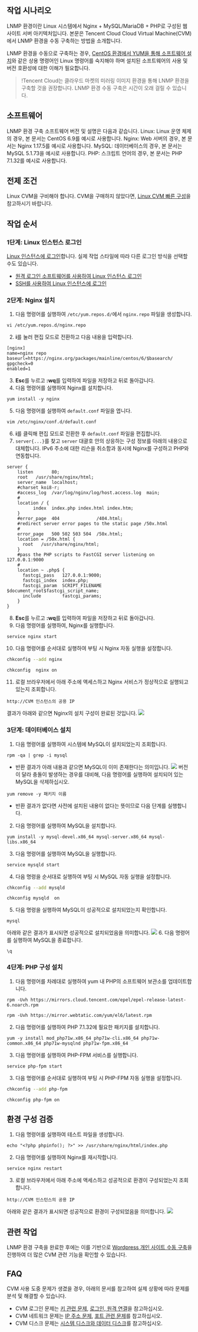 ## 작업 시나리오
LNMP 환경이란 Linux 시스템에서 Nginx + MySQL/MariaDB + PHP로 구성된 웹 사이트 서버 아키텍처입니다. 본문은 Tencent Cloud Cloud Virtual Machine(CVM)에서 LNMP 환경을 수동 구축하는 방법을 소개합니다.

LNMP 환경을 수동으로 구축하는 경우, [CentOS 환경에서 YUM을 통해 소프트웨어 설치](https://intl.cloud.tencent.com/document/product/213/2046)와 같은 상용 명령어인 Linux 명령어를 숙지해야 하며 설치된 소프트웨어의 사용 및 버전 호환성에 대한 이해가 필요합니다.

>!Tencent Cloud는 클라우드 마켓의 미러링 이미지 환경을 통해 LNMP 환경을 구축할 것을 권장합니다. LNMP 환경 수동 구축은 시간이 오래 걸릴 수 있습니다.


## 소프트웨어
LNMP 환경 구축 소프트웨어 버전 및 설명은 다음과 같습니다.
Linux: Linux 운영 체제의 경우, 본 문서는 CentOS 6.9를 예시로 사용합니다.
Nginx: Web 서버의 경우, 본 문서는 Nginx 1.17.5를 예시로 사용합니다.
MySQL: 데이터베이스의 경우, 본 문서는 MySQL 5.1.73을 예시로 사용합니다.
PHP: 스크립트 언어의 경우, 본 문서는 PHP 7.1.32를 예시로 사용합니다.

## 전제 조건

Linux CVM을 구비해야 합니다. CVM을 구매하지 않았다면, [Linux CVM 빠른 구성](https://intl.cloud.tencent.com/zh/document/product/213/10517)을 참고하시기 바랍니다.


## 작업 순서
### 1단계: Linux 인스턴스 로그인
[Linux 인스턴스에 로그인](https://intl.cloud.tencent.com/document/product/213/5436)합니다. 실제 작업 스타일에 따라 다른 로그인 방식을 선택할 수도 있습니다.
- [원격 로그인 소프트웨어를 사용하여 Linux 인스턴스 로그인](https://intl.cloud.tencent.com/document/product/213/32502)
- [SSH를 사용하여 Linux 인스턴스에 로그인](https://intl.cloud.tencent.com/document/product/213/32501)

### 2단계: Nginx 설치
1. 다음 명령어를 실행하여 `/etc/yum.repos.d/`에서 `nginx.repo` 파일을 생성합니다.
```
vi /etc/yum.repos.d/nginx.repo
```
2. **i**를 눌러 편집 모드로 전환하고 다음 내용을 입력합니다.
```
[nginx]
name=nginx repo
baseurl=https://nginx.org/packages/mainline/centos/6/$basearch/
gpgcheck=0
enabled=1
```
3. **Esc**를 누르고 **:wq**를 입력하여 파일을 저장하고 뒤로 돌아갑니다.
4. 다음 명령어를 실행하여 Nginx를 설치합니다.
```
yum install -y nginx
```
5. 다음 명령어를 실행하여 `default.conf` 파일을 엽니다.
```
vim /etc/nginx/conf.d/default.conf
```
6. **i**를 클릭해 편집 모드로 전환한 후 `default.conf` 파일을 편집합니다.
7. `server{...}`를 찾고 `server` 대괄호 안의 상응하는 구성 정보를 아래의 내용으로 대체합니다. IPv6 주소에 대한 리슨을 취소함과 동시에 Nginx를 구성하고 PHP와 연동합니다.
```
server {
	listen       80;
	root   /usr/share/nginx/html;
	server_name  localhost;
	#charset koi8-r;
	#access_log  /var/log/nginx/log/host.access.log  main;
	#
	location / {
		  index  index.php index.html index.htm;
	}
	#error_page  404              /404.html;
	#redirect server error pages to the static page /50x.html
	#
	error_page   500 502 503 504  /50x.html;
	location = /50x.html {
	  root   /usr/share/nginx/html;
	}
	#pass the PHP scripts to FastCGI server listening on 127.0.0.1:9000
	#
	location ~ .php$ {
	  fastcgi_pass   127.0.0.1:9000;
	  fastcgi_index  index.php;
	  fastcgi_param  SCRIPT_FILENAME  $document_root$fastcgi_script_name;
	  include        fastcgi_params;
	}
}
```
8. **Esc**를 누르고 **:wq**를 입력하여 파일을 저장하고 뒤로 돌아갑니다.
9. 다음 명령어를 실행하여, Nginx를 실행합니다.
```
service nginx start
```
10. 다음 명령어를 순서대로 실행하여 부팅 시 Nginx 자동 실행을 설정합니다.
```bash
chkconfig --add nginx
```
```
chkconfig  nginx on
```
11. 로컬 브라우저에서 아래 주소에 액세스하고 Nginx 서비스가 정상적으로 실행되고 있는지 조회합니다.
```
http://CVM 인스턴스의 공용 IP
```
결과가 아래와 같으면 Nginx의 설치 구성이 완료된 것입니다.
![](https://main.qcloudimg.com/raw/fdc40877928729679d392eb304a3f12c.png)


### 3단계: 데이터베이스 설치
1. 다음 명령어를 실행하여 시스템에 MySQL이 설치되었는지 조회합니다.
```
rpm -qa | grep -i mysql
```
 - 반환 결과가 아래 내용과 같으면 MySQL이 이미 존재한다는 의미입니다.
![](https://main.qcloudimg.com/raw/74e544638637d39209cc1e474083d11d.png)
버전이 달라 충돌이 발생하는 경우를 대비해, 다음 명령어를 실행하여 설치되어 있는 MySQL을 삭제하십시오.
```
yum remove -y 패키지 이름
```
 - 반환 결과가 없다면 사전에 설치된 내용이 없다는 뜻이므로 다음 단계를 실행합니다.
2. 다음 명령어를 실행하여 MySQL을 설치합니다.
```
yum install -y mysql-devel.x86_64 mysql-server.x86_64 mysql-libs.x86_64
```
3. 다음 명령어를 실행하여 MySQL을 실행합니다.
```
service mysqld start 
```
4. 다음 명령을 순서대로 실행하여 부팅 시 MySQL 자동 실행을 설정합니다.
```bash
chkconfig --add mysqld
```
```
chkconfig mysqld  on 
```
5. 다음 명령을 실행하여 MySQL이 성공적으로 설치되었는지 확인합니다.
```
mysql
```
아래와 같은 결과가 표시되면 성공적으로 설치되었음을 의미합니다.
![](https://main.qcloudimg.com/raw/9c9347ad0264ddad5e98c8dd48adcc6a.png)
6. 다음 명령어를 실행하여 MySQL을 종료합니다.
```
\q
```

### 4단계: PHP 구성 설치
1. 다음 명령어를 차례대로 실행하여 yum 내 PHP의 소프트웨어 보관소를 업데이트합니다.
```
rpm -Uvh https://mirrors.cloud.tencent.com/epel/epel-release-latest-6.noarch.rpm
```
```
rpm -Uvh https://mirror.webtatic.com/yum/el6/latest.rpm
```
2. 다음 명령어를 실행하여 PHP 7.1.32에 필요한 패키지를 설치합니다.
```
yum -y install mod_php71w.x86_64 php71w-cli.x86_64 php71w-common.x86_64 php71w-mysqlnd php71w-fpm.x86_64
```
3. 다음 명령어를 실행하여 PHP-FPM 서비스를 실행합니다.
```
service php-fpm start
```
3. 다음 명령어를 순서대로 실행하여 부팅 시 PHP-FPM 자동 실행을 설정합니다.
```bash
chkconfig --add php-fpm  
```
```
chkconfig php-fpm on
```


## 환경 구성 검증
1. 다음 명령어를 실행하여 테스트 파일을 생성합니다.
```
echo "<?php phpinfo(); ?>" >> /usr/share/nginx/html/index.php
```
2. 다음 명령어를 실행하여 Nginx를 재시작합니다.
```
service nginx restart
```
3. 로컬 브라우저에서 아래 주소에 액세스하고 성공적으로 환경이 구성되었는지 조회합니다.
```
http://CVM 인스턴스의 공용 IP
```
아래와 같은 결과가 표시되면 성공적으로 환경이 구성되었음을 의미합니다.
![](https://main.qcloudimg.com/raw/64af927320f2121ae4daf15cf2eaba39.png)



## 관련 작업

LNMP 환경 구축을 완료한 후에는 이를 기반으로 [Wordpress 개인 사이트 수동 구축](https://intl.cloud.tencent.com/document/product/213/8044)을 진행하여 더 많은 CVM 관련 기능을 확인할 수 있습니다.

## FAQ

CVM 사용 도중 문제가 생겼을 경우, 아래의 문서를 참고하여 실제 상황에 따라 문제를 분석 및 해결할 수 있습니다.

- CVM 로그인 문제는 [키 관련 문제](https://intl.cloud.tencent.com/document/product/213/18120), [로그인, 원격 연결](https://intl.cloud.tencent.com/document/product/213/17278)을 참고하십시오.
- CVM 네트워크 문제는 [IP 주소 문제](https://intl.cloud.tencent.com/document/product/213/17285), [포트 관련 문제](https://intl.cloud.tencent.com/document/product/213/2502)를 참고하십시오.
- CVM 디스크 문제는 [시스템 디스크와 데이터 디스크](https://intl.cloud.tencent.com/document/product/213/17351)를 참고하십시오.
